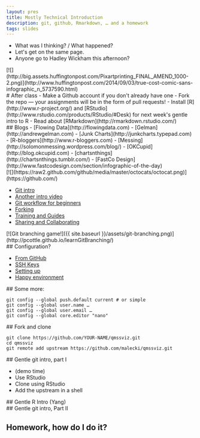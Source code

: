 ```yaml
---
layout: pres
title: Mostly Technical Introduction
description: git, github, Rmarkdown, … and a homework
tags: slides
---
```


<section>
	<section>

- What was I thinking? / What happened?
- Let's get on the same page.
- Anyone go to Hadley Wickham this afternoon?

</section>
	<section>
[![](http://big.assets.huffingtonpost.com/Pixartprinting_FINAL_AMEND_1000-2.png)](http://www.huffingtonpost.com/2014/09/03/true-cost-comic-sans-infographic_n_5737590.html)
</section>
	<section>
# After class
- Make a Github account if you don't already have one
- Fork the repo — your assignments will be in the form of pull requests!
- Install [R](http://www.r-project.org/) and [RStudio](http://www.rstudio.com/products/RStudio/#Desk) for next week's gentle intro to R
- Read about [RMarkdown](http://rmarkdown.rstudio.com/)

</section>
	<section>
## Blogs
- [Flowing Data](http://flowingdata.com)
- [Gelman](http://andrewgelman.com)
- [Junk Charts](http://junkcharts.typepad.com)
- [R-bloggers](http://www.r-bloggers.com)
- [Messing](http://solomonmessing.wordpress.com/blog/)
- [OKCupid](http://blog.okcupid.com)
- [chartsnthings](http://chartsnthings.tumblr.com/)
- [FastCo Design](http://www.fastcodesign.com/section/infographic-of-the-day)

</section>
	<section>
[![](https://raw2.github.com/github/media/master/octocats/octocat.png)](https://github.com/)

- [Git intro](http://skli.se/2012/09/22/introduction-to-git/)
- [Another intro video](https://www.youtube.com/watch?v=LXoWxrTdXkM)
- [Git workflow for beginners](http://skli.se/2012/10/07/git-workflow-beginner/)
- [Forking](https://help.github.com/articles/fork-a-repo)
- [Training and Guides](https://www.youtube.com/channel/UCP7RrmoueENv9TZts3HXXtw)
- [Sharing and Collaborating](https://www.youtube.com/watch?v=ifAEho6BmH0&list=PLg7s6cbtAD17uAwaZwiykDci_q3te3CTY)

</section>
	<section>
[![Git branching game!]({{ site.baseurl }}/assets/git-branching.png)](http://pcottle.github.io/learnGitBranching/)

</section>
	<section>
## Configuration?

- [From GitHub](https://help.github.com/articles/set-up-git)
- [SSH Keys](https://help.github.com/articles/generating-ssh-keys)
- [Setting up](http://burnedpixel.com/blog/setting-up-git-and-github-on-your-mac/)
- [Happy environment](https://gist.github.com/trey/2722934)

</section>
	<section>
## Some more:

```
git config --global push.default current # or simple
git config --global user.name …
git config --global user.email …
git config --global core.editor "nano" 
```

</section>
	<section>
## Fork and clone


    git clone https://github.com/YOUR-NAME/qmssviz.git
    cd qmssviz
    git remote add upstream https://github.com/malecki/qmssviz.git
</section>
</section>

<section>
	<section>
## Gentle git intro, part I

- (demo time)
- Use RStudio
- Clone using RStudio
- Add the upstream in a shell

</section>
</section>

<section>
## Gentle R Intro (Yang)
</section>

<section>
## Gentle git intro, Part II

## Homework, how do I do it?
</section>